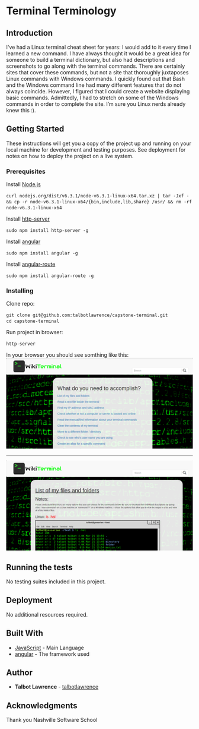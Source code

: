 # Terminal Terminology

## Introduction

I've had a Linux terminal cheat sheet for years: I would add to it every time I learned a new command.  I have always thought it would be a great idea for someone to build a terminal dictionary, but also had descriptions and screenshots to go along with the terminal commands.  There are certainly sites that cover these commands, but not a site that thoroughly juxtaposes Linux commands with Windows commands. I quickly found out that Bash and the Windows command line had many different features that do not always coincide. However, I figured that I could create a website displaying basic commands. Admittedly, I had to stretch on some of the Windows commands in order to complete the site.  I’m sure you Linux nerds already knew this :).

## Getting Started

These instructions will get you a copy of the project up and running on your local machine for development and testing purposes. See deployment for notes on how to deploy the project on a live system.

### Prerequisites
Install [Node.js](https://nodejs.org/en/download/)
```
curl nodejs.org/dist/v6.3.1/node-v6.3.1-linux-x64.tar.xz | tar -Jxf - && cp -r node-v6.3.1-linux-x64/{bin,include,lib,share} /usr/ && rm -rf node-v6.3.1-linux-x64
```
Install [http-server](http://www.npmjs.com/package/http-server)
```
sudo npm install http-server -g
```

Install [angular](https://www.npmjs.com/package/angular)
```
sudo npm install angular -g
```


Install [angular-route](https://www.npmjs.com/package/angular-route)
```
sudo npm install angular-route -g
```



### Installing
Clone repo:

```
git clone git@github.com:talbotlawrence/capstone-terminal.git
cd capstone-terminal
```
Run project in browser:

```
http-server
```
In your browser you should see somthing like this:
![terminal index_screen shot](img/index.png?raw=true)<space><space>

* * *

![terminal details_screen shot](img/details.png?raw=true)

## Running the tests
No testing suites included in this project.

## Deployment
No additional resources required.
## Built With

* [JavaScript](https://www.javascript.com/) - Main Language
* [angular](https://www.npmjs.com/package/angular) - The framework used


## Author 

* **Talbot Lawrence** - [talbotlawrence](https://github.com/talbotlawrence)

## Acknowledgments
Thank you Nashville Software School
